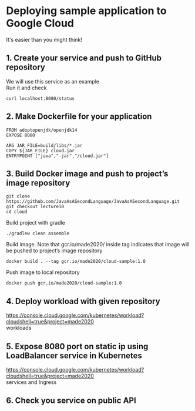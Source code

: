 # Deploying sample application to Google Cloud
It's easier than you might think!

## 1. Create your service and push to GitHub repository
We will use this service as an example  
Run it and check
```
curl localhost:8080/status
```

## 2. Make Dockerfile for your application
```
FROM adoptopenjdk/openjdk14
EXPOSE 8080

ARG JAR_FILE=build/libs/*.jar
COPY ${JAR_FILE} cloud.jar
ENTRYPOINT ["java","-jar","/cloud.jar"]
```

## 3. Build Docker image and push to project’s image repository
```
git clone https://github.com/JavaAsASecondLanguage/JavaAsASecondLanguage.git
git checkout lecture10
cd cloud
```

Build project with gradle
```
./gradlew clean assemble
```

Build image. Note that gcr.io/made2020/ inside tag indicates that image will be pushed to project’s image repository  
```
docker build . --tag gcr.io/made2020/cloud-sample:1.0
```

Push image to local repository
```
docker push gcr.io/made2020/cloud-sample:1.0
```

## 4. Deploy workload with given repository
https://console.cloud.google.com/kubernetes/workload?cloudshell=true&project=made2020  
workloads


## 5. Expose 8080 port on static ip using LoadBalancer service in Kubernetes
https://console.cloud.google.com/kubernetes/workload?cloudshell=true&project=made2020  
services and Ingress

## 6. Check you service on public API